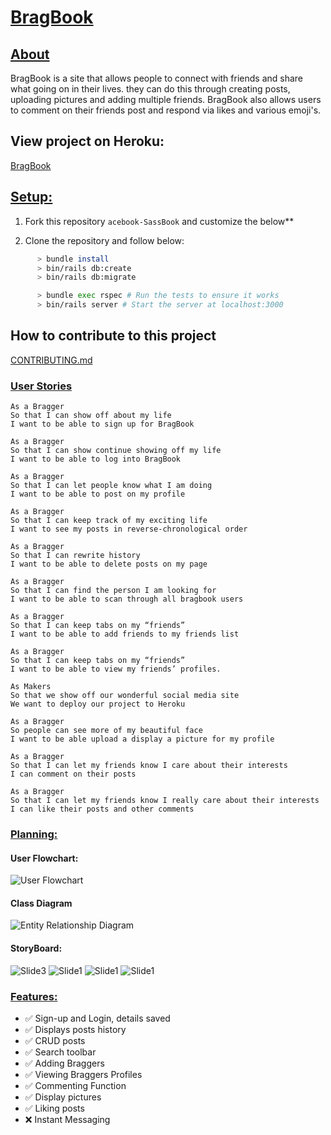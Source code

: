 # <u>BragBook</u>

## <u>About</u>
BragBook is a site that allows people to connect with friends and share what going on in their lives. they can do this through creating posts, uploading pictures and adding multiple friends. BragBook also allows users to comment on their friends post and respond via likes and various emoji's.

## View project on Heroku:
[BragBook](https://bragbook.herokuapp.com/users/sign_in)

## <u>Setup:</u>
1. Fork this repository `acebook-SassBook` and customize
the below**

2. Clone the repository and follow below:

```bash
      > bundle install
      > bin/rails db:create
      > bin/rails db:migrate

      > bundle exec rspec # Run the tests to ensure it works
      > bin/rails server # Start the server at localhost:3000
```

## How to contribute to this project
[CONTRIBUTING.md](CONTRIBUTING.md)


### <u>User Stories</u>
```
As a Bragger
So that I can show off about my life
I want to be able to sign up for BragBook

As a Bragger
So that I can show continue showing off my life
I want to be able to log into BragBook

As a Bragger
So that I can let people know what I am doing  
I want to be able to post on my profile

As a Bragger
So that I can keep track of my exciting life
I want to see my posts in reverse-chronological order

As a Bragger
So that I can rewrite history
I want to be able to delete posts on my page

As a Bragger
So that I can find the person I am looking for
I want to be able to scan through all bragbook users

As a Bragger
So that I can keep tabs on my “friends”
I want to be able to add friends to my friends list

As a Bragger
So that I can keep tabs on my “friends”
I want to be able to view my friends’ profiles.

As Makers
So that we show off our wonderful social media site
We want to deploy our project to Heroku

As a Bragger
So people can see more of my beautiful face
I want to be able upload a display a picture for my profile

As a Bragger
So that I can let my friends know I care about their interests
I can comment on their posts

As a Bragger
So that I can let my friends know I really care about their interests
I can like their posts and other comments
```

### <u>Planning:</u>
#### User Flowchart:
![User Flowchart](app/assets/images/User_Flowchart.png)
#### Class Diagram
![Entity Relationship Diagram](app/assets/images/Diagrams.png)
#### StoryBoard:
![Slide3](app/assets/images/StoryBoard1.png)
![Slide1](app/assets/images/StoryBoard2.png)
![Slide1](app/assets/images/StoryBoard3.png)
![Slide1](app/assets/images/StoryBoard4.png)



### <u>Features:</u>
- ✅ Sign-up and Login, details saved
- ✅ Displays posts history
- ✅ CRUD posts
- ✅ Search toolbar
- ✅ Adding Braggers
- ✅ Viewing Braggers Profiles
- ✅ Commenting Function
- ✅ Display pictures
- ✅ Liking posts
- ❌ Instant Messaging

